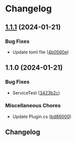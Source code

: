 # Changelog

## [1.1.1](https://github.com/Hypick122/FunnyAudioTest/compare/v1.1.0...v1.1.1) (2024-01-21)


### Bug Fixes

* Update toml file ([4b0560e](https://github.com/Hypick122/FunnyAudioTest/commit/4b0560ebf577284222d286b259d1d8b8cfc50b2e))

## 1.1.0 (2024-01-21)


### Bug Fixes

* ServiceTest ([3423b2c](https://github.com/Hypick122/FunnyAudioTest/commit/3423b2cb0fbc3bb6aedefb03b91a96be9b35bd67))


### Miscellaneous Chores

* Update Plugin.cs ([bd86000](https://github.com/Hypick122/FunnyAudioTest/commit/bd86000b3d883bccdd1c77a65af79c0e863eb04d))

## Changelog
